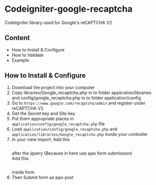 # Codeigniter-google-recaptcha
CodeIgniter library used for Google's reCAPTCHA V2

## Content 
<ul>
  <li>How to Install & Configure</li>
  <li>How to Validate</li>
  <li>Example</li>
</ul>

## How to Install & Configure
<ol>
  <li>Download the project into your computer</li>
  <li>Copy libraries/Google_recaptcha.php in to folder application/libraries and config/google_recaptcha.php in to folder application/config</li>
  <li>Go to <code>https://www.google.com/recaptcha/admin</code> and register under reCAPTCHA V2 </li>
  <li>Get the Secret key and Site key</li>
  <li>Put them appropriate places in <code>application/config/google_recaptcha.php</code> file </li>
  <li>Load <code>application/config/google_recaptcha.php</code> and <code>application/libraries/Google_recaptcha.php</code> inside your controller </li>
  <li>In your view import; 
  Add this <pre lang="no-highlight"><code><script src='<?php echo $this->config->item('GOOGLE_CLIENT_API'); ?>'></script></code></pre> after the jquery (Because in here use ajax form submission) <br/>
  Add this 
    <div class="highlight highlight-text-html-php">
      <pre lang="no-highlight"><code><div class="g-recaptcha" data-sitekey="<?php echo $this->config->item('GOOGLE_SITE_KEY'); ?>"></div></code></pre> </div>
    inside form
  </li>
  <li>Then Submit form as ajax post
  </li>
  
</ol>

